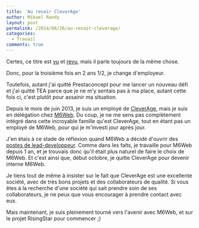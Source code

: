```yaml
---
title: 'Au revoir CleverAge'
author: Mikael Randy
layout: post
permalink: /2014/08/26/au-revoir-cleverage/
categories:
  - Travail
comments: true
---
```


Certes, ce titre est [vu](/2012/03/03/au-revoir-prestaconcept-bonjour-tea/) et [revu](/2013/04/17/au-revoir-tea/), mais il parle toujours de la même chose. 

Donc, pour la troisième fois en 2 ans 1/2, je change d'employeur.

Toutefois, autant j'ai quitté Prestaconcept pour me lancer un nouveau défi et j'ai quitté TEA parce que je ne m'y sentais pas à ma place, autant cette fois ci, c'est plutôt pour assainir ma situation.

Depuis le mois de juin 2013, je suis un employé de [CleverAge](http://fr.clever-age.com/), mais je suis en délégation chez [M6Web](http://tech.m6web.fr/). Du coup, je ne me sens pas complètement intégré dans cette incroyable famille qu'est CleverAge, tout en étant pas un employé de M6Web, pour qui je m'investi jour après jour.

J'en étais à ce stade de réflexion quand M6Web a décidé d'ouvrir des [postes de lead-developpeur](http://tech.m6web.fr/m6web-lyon-recherche-un-lead-developpeur-architecte-web-h-f-en-cdi/). Comme dans les faits, je travaille pour M6Web depuis 1 an, et je trouvais donc qu'il était plus naturel de faire le choix de M6Web. Et c'est ainsi que, début octobre, je quitte CleverAge pour devenir interne M6Web.

Je tiens tout de même à insister sur le fait que CleverAge est une excellente société, avec de très bons projets et des collaborateurs de qualité. Si vous êtes à la recherche d'une société qui sait prendre soin de ses collaborateurs, je ne peux que vous encourager à prendre contact avec eux.

Mais maintenant, je suis pleinement tourné vers l'avenir avec M6Web, et sur le projet RisingStar pour commencer ;)
